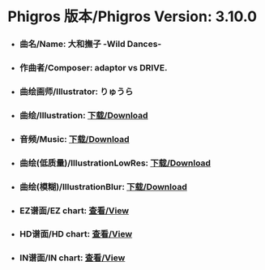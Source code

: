 
# Phigros 版本/Phigros Version:  3.10.0

- ### __曲名/Name:  大和撫子 -Wild Dances-__

- ### __作曲者/Composer:  adaptor vs DRIVE.__

- ### __曲绘画师/Illustrator:  りゅうら__

- ### __曲绘/Illustration:  [下载/Download](https://github.com/Po6647A/WebAssests/releases/download/3.10.0/1080.png)__

- ### __音频/Music:  [下载/Download](https://github.com/Po6647A/WebAssests/releases/download/3.10.0/1861.ogg)__

- ### __曲绘(低质量)/IllustrationLowRes:  [下载/Download](https://github.com/Po6647A/WebAssests/releases/download/3.10.0/1572.png)__

- ### __曲绘(模糊)/IllustrationBlur:  [下载/Download](https://github.com/Po6647A/WebAssests/releases/download/3.10.0/0)__


- ### __EZ谱面/EZ chart:  [查看/View](./EZ.json/index.html)__

- ### __HD谱面/HD chart:  [查看/View](./HD.json/index.html)__

- ### __IN谱面/IN chart:  [查看/View](./IN.json/index.html)__
